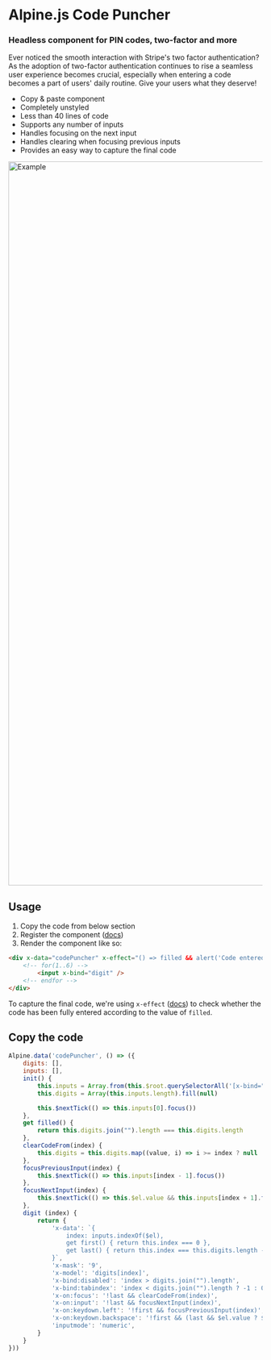 # Alpine.js Code Puncher
### Headless component for PIN codes, two-factor and more

Ever noticed the smooth interaction with Stripe's two factor authentication? As the adoption of two-factor authentication continues to rise a seamless user experience becomes crucial, especially when entering a code becomes a part of users' daily routine. Give your users what they deserve!

* Copy & paste component
* Completely unstyled
* Less than 40 lines of code
* Supports any number of inputs
* Handles focusing on the next input
* Handles clearing when focusing previous inputs
* Provides an easy way to capture the final code

<img width="1436" alt="Example" src="https://github.com/ganyicz/alpinejs-codepuncher/assets/3823354/5d73eb3d-45fb-4249-83de-7c2baca276eb">

## Usage

1. Copy the code from below section
2. Register the component ([docs](https://alpinejs.dev/globals/alpine-data))
3. Render the component like so:

```html
<div x-data="codePuncher" x-effect="() => filled && alert('Code entered')">
    <!-- for(1..6) -->
        <input x-bind="digit" />
    <!-- endfor -->
</div>
```

To capture the final code, we're using `x-effect` ([docs](https://alpinejs.dev/directives/effect)) to check whether the code has been fully entered according to the value of `filled`.

## Copy the code

```javascript
Alpine.data('codePuncher', () => ({
    digits: [],
    inputs: [],
    init() {
        this.inputs = Array.from(this.$root.querySelectorAll('[x-bind="digit"]'));
        this.digits = Array(this.inputs.length).fill(null)

        this.$nextTick(() => this.inputs[0].focus())
    },
    get filled() {
        return this.digits.join("").length === this.digits.length
    },
    clearCodeFrom(index) {
        this.digits = this.digits.map((value, i) => i >= index ? null : value)
    },
    focusPreviousInput(index) {
        this.$nextTick(() => this.inputs[index - 1].focus())
    },
    focusNextInput(index) {
        this.$nextTick(() => this.$el.value && this.inputs[index + 1].focus())
    },
    digit (index) {
        return {
            'x-data': `{
                index: inputs.indexOf($el),
                get first() { return this.index === 0 },
                get last() { return this.index === this.digits.length - 1 },
            }`,
            'x-mask': '9',
            'x-model': 'digits[index]',
            'x-bind:disabled': 'index > digits.join("").length',
            'x-bind:tabindex': 'index < digits.join("").length ? -1 : 0',
            'x-on:focus': '!last && clearCodeFrom(index)',
            'x-on:input': '!last && focusNextInput(index)',
            'x-on:keydown.left': '!first && focusPreviousInput(index)',
            'x-on:keydown.backspace': '!first && (last && $el.value ? $el.value = null : focusPreviousInput(index))',
            'inputmode': 'numeric',
        }
    }
}))
```
